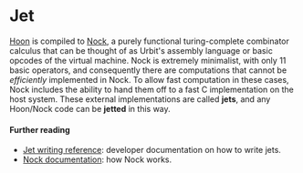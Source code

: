 # Jet

[Hoon](hoon) is compiled to [Nock](nock), a purely functional turing-complete combinator calculus that can be thought of as Urbit's assembly language or basic opcodes of the virtual machine. Nock is extremely minimalist, with only 11 basic operators, and consequently there are computations that cannot be *efficiently* implemented in Nock. To allow fast computation in these cases, Nock includes the ability to hand them off to a fast C implementation on the host system. These external implementations are called **jets**, and any Hoon/Nock code can be **jetted** in this way.

#### Further reading

- [Jet writing reference](../system/runtime/guides/jetting): developer documentation on how to write jets.
- [Nock documentation](../language/nock/reference/definition): how Nock works.

